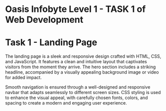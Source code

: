 # Oasis Infobyte Level 1 - TASK 1 of Web Development 
# Task 1 - Landing Page 

The landing page is a sleek and responsive design crafted with HTML, CSS, and JavaScript. It features a clean and intuitive layout that captivates visitors from the moment they arrive. The hero section includes a striking headline, accompanied by a visually appealing background image or video for added impact.

Smooth navigation is ensured through a well-designed and responsive navbar that adapts seamlessly to different screen sizes. CSS styling is used to enhance the visual appeal, with carefully chosen fonts, colors, and spacing to create a modern and engaging user experience.